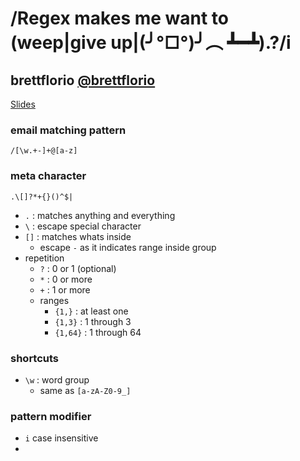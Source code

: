 # /Regex makes me want to (weep|give up|(╯°□°)╯︵ ┻━┻)\.?/i
## brettflorio [@brettflorio](https://twitter.com/brettflorio)

[Slides](http://www.slideshare.net/brettflorio/regex-makes-me-want-to-weepgive-up-i)

### email matching pattern
```
/[\w.+-]+@[a-z]
```

### meta character
```
.\[]?*+{}()^$|
```
- `.` : matches anything and everything 
- `\` : escape special character
- `[]` : matches whats inside
	- escape `-` as it indicates range inside group
- repetition
	- `?` : 0 or 1 (optional)
	- `*` : 0 or more
	- `+` : 1 or more
	- ranges
		- `{1,}` : at least one
		- `{1,3}` : 1 through 3
		- `{1,64}` : 1 through 64

### shortcuts
- `\w`	: word group
	- same as `[a-zA-Z0-9_]`

### pattern modifier	
- `i` case insensitive 
- 